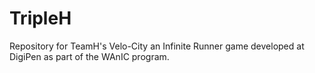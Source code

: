 # TripleH
Repository for TeamH's Velo-City an Infinite Runner game developed at DigiPen as part of the WAnIC program.

